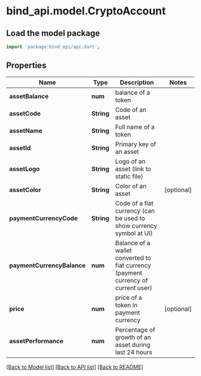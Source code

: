 # bind_api.model.CryptoAccount

## Load the model package
```dart
import 'package:bind_api/api.dart';
```

## Properties
Name | Type | Description | Notes
------------ | ------------- | ------------- | -------------
**assetBalance** | **num** | balance of a token | 
**assetCode** | **String** | Code of an asset | 
**assetName** | **String** | Full name of a token | 
**assetId** | **String** | Primary key of an asset | 
**assetLogo** | **String** | Logo of an asset (link to static file) | 
**assetColor** | **String** | Color of an asset | [optional] 
**paymentCurrencyCode** | **String** | Code of a fiat currency (can be used to show currency symbol at UI) | 
**paymentCurrencyBalance** | **num** | Balance of a wallet converted to fiat currency (payment currency of current user) | 
**price** | **num** | price of a token in payment currency | [optional] 
**assetPerformance** | **num** | Percentage of growth of an asset during last 24 hours | 

[[Back to Model list]](../README.md#documentation-for-models) [[Back to API list]](../README.md#documentation-for-api-endpoints) [[Back to README]](../README.md)


